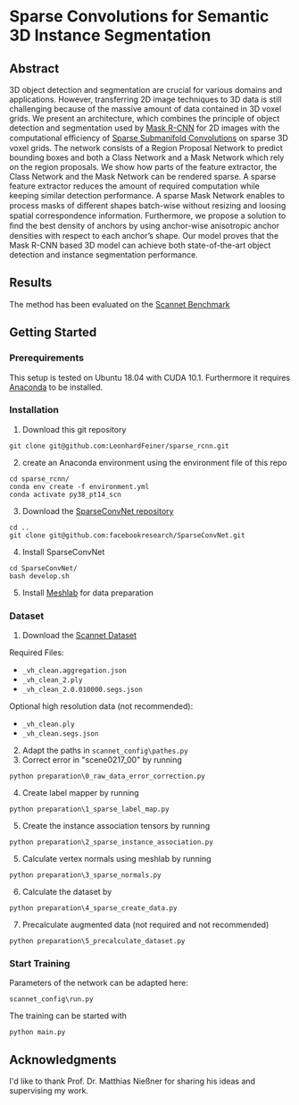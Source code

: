 # Sparse Convolutions for Semantic 3D Instance Segmentation
## Abstract

3D object detection and segmentation are crucial for various domains and applications. However, transferring 2D image techniques to 3D data is still challenging because of the massive amount of data contained in 3D voxel grids. We present an architecture, which combines the principle of object detection and segmentation used by [Mask R-CNN](https://arxiv.org/abs/1703.06870)  for 2D images with the computational eﬃciency of [Sparse Submanifold Convolutions](https://arxiv.org/abs/1706.01307) on sparse 3D voxel grids. The network consists of a Region Proposal Network to predict bounding boxes and both a Class Network and a Mask Network which rely on the region proposals. We show how parts of the feature extractor, the Class Network and the Mask Network can be rendered sparse. A sparse feature extractor reduces the amount of required computation while keeping similar detection performance. A sparse Mask Network enables to process masks of diﬀerent shapes batch-wise without resizing and loosing spatial correspondence information. Furthermore, we propose a solution to ﬁnd the best density of anchors by using anchor-wise anisotropic anchor densities with respect to each anchor’s shape. Our model proves that the Mask R-CNN based 3D model can achieve both state-of-the-art object detection and instance segmentation performance.

## Results
The  method has been evaluated on the [Scannet Benchmark](http://kaldir.vc.in.tum.de/scannet_benchmark/result_details?id=369)

## Getting Started
### Prerequirements
This setup is tested on Ubuntu 18.04 with CUDA 10.1. Furthermore it requires [Anaconda](https://docs.anaconda.com/anaconda/install/linux/) to be installed.
### Installation
1. Download this git repository
```
git clone git@github.com:LeonhardFeiner/sparse_rcnn.git
```
2. create an Anaconda environment using the environment file of this repo
```
cd sparse_rcnn/
conda env create -f environment.yml
conda activate py38_pt14_scn
```
3. Download the [SparseConvNet repository](https://github.com/facebookresearch/SparseConvNet)
```
cd ..
git clone git@github.com:facebookresearch/SparseConvNet.git
```
4. Install SparseConvNet
```
cd SparseConvNet/
bash develop.sh
```
5. Install [Meshlab](http://www.meshlab.net/) for data preparation

### Dataset
1. Download the [Scannet Dataset](http://www.scan-net.org/)

Required Files:
 * `_vh_clean.aggregation.json`
 * `_vh_clean_2.ply` 
 * `_vh_clean_2.0.010000.segs.json`
 
Optional high resolution data (not recommended):
 * `_vh_clean.ply`
 * `_vh_clean.segs.json`
2. Adapt the paths in `scannet_config\pathes.py`
3. Correct error in "scene0217_00" by running 
```
python preparation\0_raw_data_error_correction.py
```
4. Create label mapper by running 
```
python preparation\1_sparse_label_map.py
```
5. Create the instance association tensors by running 
```
python preparation\2_sparse_instance_association.py
```
5. Calculate vertex normals using meshlab by running 
```
python preparation\3_sparse_normals.py
```
6. Calculate the dataset by 
```
python preparation\4_sparse_create_data.py
```
7. Precalculate augmented data (not required and not recommended)
```
python preparation\5_precalculate_dataset.py
```

### Start Training
Parameters of the network can be adapted here:
```
scannet_config\run.py
```
The training can be started with
```
python main.py
```
## Acknowledgments
I'd like to thank Prof. Dr. Matthias Nießner for sharing his ideas and supervising my work.
